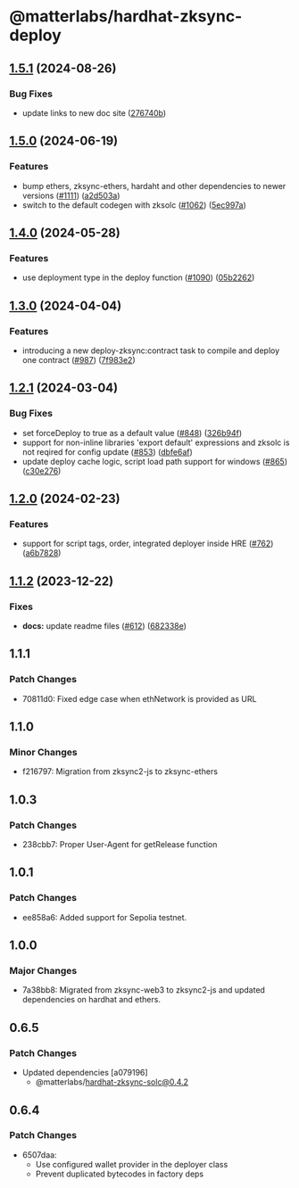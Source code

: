 # @matterlabs/hardhat-zksync-deploy

## [1.5.1](https://github.com/matter-labs/hardhat-zksync/compare/@matterlabs/hardhat-zksync-deploy-v1.5.0...@matterlabs/hardhat-zksync-deploy-v1.5.1) (2024-08-26)


### Bug Fixes

* update links to new doc site ([276740b](https://github.com/matter-labs/hardhat-zksync/commit/276740ba5abf8b5775e135b5653824d6456a7e4f))

## [1.5.0](https://github.com/matter-labs/hardhat-zksync/compare/@matterlabs/hardhat-zksync-deploy-v1.4.0...@matterlabs/hardhat-zksync-deploy-v1.5.0) (2024-06-19)


### Features

* bump ethers, zksync-ethers, hardaht and other dependencies to newer versions ([#1111](https://github.com/matter-labs/hardhat-zksync/issues/1111)) ([a2d503a](https://github.com/matter-labs/hardhat-zksync/commit/a2d503abe3f504859651f22998046576eddf6579))
* switch to the default codegen with zksolc ([#1062](https://github.com/matter-labs/hardhat-zksync/issues/1062)) ([5ec997a](https://github.com/matter-labs/hardhat-zksync/commit/5ec997aaa83ba18d978f10b96f489513f6c4dd9f))

## [1.4.0](https://github.com/matter-labs/hardhat-zksync/compare/@matterlabs/hardhat-zksync-deploy-v1.3.0...@matterlabs/hardhat-zksync-deploy-v1.4.0) (2024-05-28)


### Features

* use deployment type in the deploy function ([#1090](https://github.com/matter-labs/hardhat-zksync/issues/1090)) ([05b2262](https://github.com/matter-labs/hardhat-zksync/commit/05b2262ff148369297c2098a95775d265b3efd41))

## [1.3.0](https://github.com/matter-labs/hardhat-zksync/compare/@matterlabs/hardhat-zksync-deploy-v1.2.1...@matterlabs/hardhat-zksync-deploy-v1.3.0) (2024-04-04)


### Features

* introducing a new deploy-zksync:contract task to compile and deploy one contract ([#987](https://github.com/matter-labs/hardhat-zksync/issues/987)) ([7f983e2](https://github.com/matter-labs/hardhat-zksync/commit/7f983e2dbc28b072901403e0f375ef798716129e))

## [1.2.1](https://github.com/matter-labs/hardhat-zksync/compare/@matterlabs/hardhat-zksync-deploy-v1.2.0...@matterlabs/hardhat-zksync-deploy-v1.2.1) (2024-03-04)


### Bug Fixes

* set forceDeploy to true as a default value ([#848](https://github.com/matter-labs/hardhat-zksync/issues/848)) ([326b94f](https://github.com/matter-labs/hardhat-zksync/commit/326b94f3192ae1177f5b92c186c458df246f865e))
* support for non-inline libraries 'export default' expressions and zksolc is not reqired for config update ([#853](https://github.com/matter-labs/hardhat-zksync/issues/853)) ([dbfe6af](https://github.com/matter-labs/hardhat-zksync/commit/dbfe6af0590d85da877a6f541244492fc0efcb67))
* update deploy cache logic, script load path support for windows ([#865](https://github.com/matter-labs/hardhat-zksync/issues/865)) ([c30e276](https://github.com/matter-labs/hardhat-zksync/commit/c30e276903e97b12283bb742659e513bdb9dafe6))

## [1.2.0](https://github.com/matter-labs/hardhat-zksync/compare/@matterlabs/hardhat-zksync-deploy-v1.1.2...@matterlabs/hardhat-zksync-deploy-v1.2.0) (2024-02-23)


### Features

* support for script tags, order, integrated deployer inside HRE ([#762](https://github.com/matter-labs/hardhat-zksync/issues/762)) ([a6b7828](https://github.com/matter-labs/hardhat-zksync/commit/a6b7828cd390087f426c97439eb1a2aeb686cf95))

## [1.1.2](https://github.com/matter-labs/hardhat-zksync/compare/@matterlabs/hardhat-zksync-deploy@1.1.1...@matterlabs/hardhat-zksync-deploy-v1.1.2) (2023-12-22)


### Fixes

* **docs:** update readme files ([#612](https://github.com/matter-labs/hardhat-zksync/issues/612)) ([682338e](https://github.com/matter-labs/hardhat-zksync/commit/682338e60f52021206325ff6eeec2c394a118642))

## 1.1.1

### Patch Changes

- 70811d0: Fixed edge case when ethNetwork is provided as URL

## 1.1.0

### Minor Changes

- f216797: Migration from zksync2-js to zksync-ethers

## 1.0.3

### Patch Changes

- 238cbb7: Proper User-Agent for getRelease function

## 1.0.1

### Patch Changes

- ee858a6: Added support for Sepolia testnet.

## 1.0.0

### Major Changes

- 7a38bb8: Migrated from zksync-web3 to zksync2-js and updated dependencies on hardhat and ethers.

## 0.6.5

### Patch Changes

- Updated dependencies [a079196]
  - @matterlabs/hardhat-zksync-solc@0.4.2

## 0.6.4

### Patch Changes

- 6507daa:
  - Use configured wallet provider in the deployer class
  - Prevent duplicated bytecodes in factory deps
